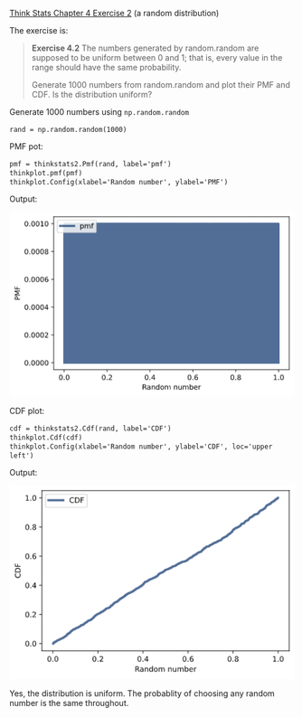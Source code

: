 [Think Stats Chapter 4 Exercise 2](http://greenteapress.com/thinkstats2/html/thinkstats2005.html#toc41) (a random distribution)

The exercise is:

>**Exercise 4.2** The numbers generated by random.random are supposed to be uniform between 0 and 1; that is, every value in the range should have the same probability.
>
>Generate 1000 numbers from random.random and plot their PMF and CDF. Is the distribution uniform?

Generate 1000 numbers using `np.random.random`

```{python}
rand = np.random.random(1000)
```

PMF pot:
```{python}
pmf = thinkstats2.Pmf(rand, label='pmf')
thinkplot.pmf(pmf)
thinkplot.Config(xlabel='Random number', ylabel='PMF')
```
Output:

![PMF](4-2_randnum_pmf.png)

CDF plot:

```{phython}
cdf = thinkstats2.Cdf(rand, label='CDF')
thinkplot.Cdf(cdf)
thinkplot.Config(xlabel='Random number', ylabel='CDF', loc='upper left')
```

Output:

![CDF](4-2_randnum_cdf.png)

Yes, the distribution is uniform. The probablity of choosing any random number is the same throughout.
